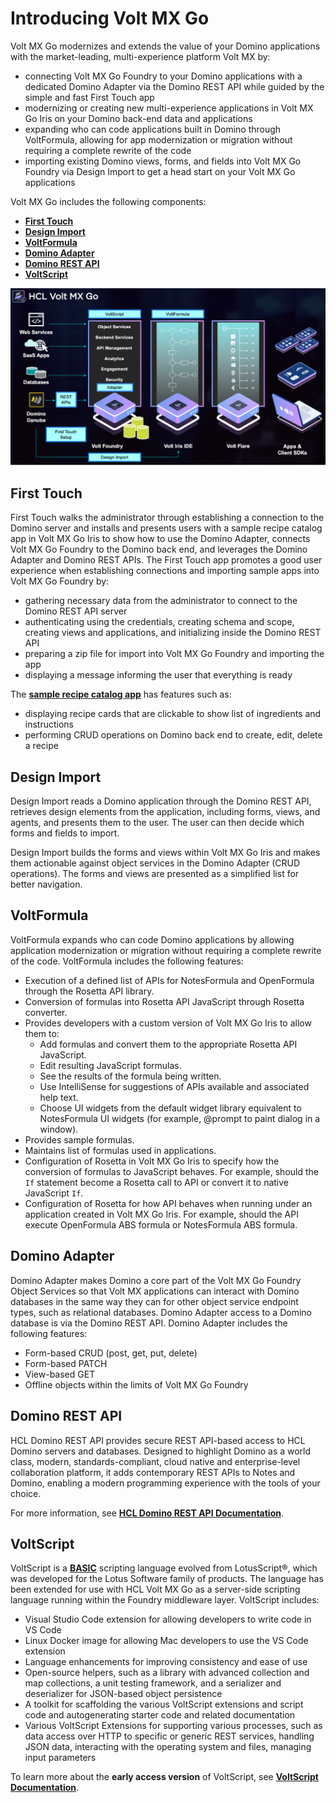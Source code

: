 # Introducing Volt MX Go

Volt MX Go modernizes and extends the value of your Domino applications with the market-leading, multi-experience platform Volt MX by:

- connecting Volt MX Go Foundry to your Domino applications with a dedicated Domino Adapter via the Domino REST API while guided by the simple and fast First Touch app
- modernizing or creating new multi-experience applications in Volt MX Go Iris on your Domino back-end data and applications
- expanding who can code applications built in Domino through VoltFormula, allowing for app modernization or migration without requiring a complete rewrite of the code
- importing existing Domino views, forms, and fields into Volt MX Go Foundry via Design Import to get a head start on your Volt MX Go applications 

Volt MX Go includes the following components:

- [**First Touch**](#first-touch)
- [**Design Import**](#design-import)
- [**VoltFormula**](#voltformula)
- [**Domino Adapter**](#domino-adapter)
- [**Domino REST API**](#domino-rest-api)
- [**VoltScript**](#voltscript)

![Volt MX Go](../assets/images/VoltMXGoDiagram.png)

## First Touch

First Touch walks the administrator through establishing a connection to the Domino server and installs and presents users with a sample recipe catalog app in Volt MX Go Iris to show how to use the Domino Adapter, connects Volt MX Go Foundry to the Domino back end, and leverages the Domino Adapter and Domino REST APIs. The First Touch app promotes a good user experience when establishing connections and importing sample apps into Volt MX Go Foundry by:

- gathering necessary data from the administrator to connect to the Domino REST API server
- authenticating using the credentials, creating schema and scope, creating views and applications, and initializing inside the Domino REST API
- preparing a zip file for import into Volt MX Go Foundry and importing the app
- displaying a message informing the user that everything is ready

The [**sample recipe catalog app**](firsttouchapp.md) has features such as:

- displaying recipe cards that are clickable to show list of ingredients and instructions
- performing CRUD operations on Domino back end to create, edit, delete a recipe 

## Design Import

Design Import reads a Domino application through the Domino REST API, retrieves design elements from the application, including forms, views, and agents, and presents them to the user. The user can then decide which forms and fields to import. 

Design Import builds the forms and views within Volt MX Go Iris and makes them actionable against object services in the Domino Adapter (CRUD operations). The forms and views are presented as a simplified list for better navigation.

## VoltFormula

VoltFormula expands who can code Domino applications by allowing application modernization or migration without requiring a complete rewrite of the code. VoltFormula includes the following features:

- Execution of a defined list of APIs for NotesFormula and OpenFormula through the Rosetta API library.
- Conversion of formulas into Rosetta API JavaScript through Rosetta converter.
- Provides developers with a custom version of Volt MX Go Iris to allow them to:
    - Add formulas and convert them to the appropriate Rosetta API JavaScript.
    - Edit resulting JavaScript formulas.
    - See the results of the formula being written.
    - Use IntelliSense for suggestions of APIs available and associated help text.
    - Choose UI widgets from the default widget library equivalent to NotesFormula UI widgets (for example, @prompt to paint dialog in a window).
- Provides sample formulas.
- Maintains list of formulas used in applications.
- Configuration of Rosetta in Volt MX Go Iris to specify how the conversion of formulas to JavaScript behaves. For example, should the `If` statement become a Rosetta call to API or convert it to native JavaScript `If`.
- Configuration of Rosetta for how API behaves when running under an application created in Volt MX Go Iris. For example, should the API execute OpenFormula ABS formula or NotesFormula ABS formula.

## Domino Adapter

Domino Adapter makes Domino a core part of the Volt MX Go Foundry Object Services so that Volt MX applications can interact with Domino databases in the same way they can for other object service endpoint types, such as relational databases. Domino Adapter access to a Domino database is via the Domino REST API. Domino Adapter includes the following features: 

- Form-based CRUD (post, get, put, delete)
- Form-based PATCH
- View-based GET
- Offline objects within the limits of Volt MX Go Foundry 

## Domino REST API

HCL Domino REST API provides secure REST API-based access to HCL Domino servers and databases. Designed to highlight Domino as a world class, modern, standards-compliant, cloud native and enterprise-level collaboration platform, it adds contemporary REST APIs to Notes and Domino, enabling a modern programming experience with the tools of your choice. 

For more information, see [**HCL Domino REST API Documentation**](https://opensource.hcltechsw.com/Domino-rest-api/index.html).

## VoltScript

VoltScript is a [**BASIC**](https://en.wikipedia.org/wiki/BASIC) scripting language evolved from LotusScript&#174;, which was developed for the Lotus Software family of products. The language has been extended for use with HCL Volt MX Go as a server-side scripting language running within the Foundry middleware layer. VoltScript includes:

- Visual Studio Code extension for allowing developers to write code in VS Code
- Linux Docker image for allowing Mac developers to use the VS Code extension
- Language enhancements for improving consistency and ease of use
- Open-source helpers, such as a library with advanced collection and map collections, a unit testing framework, and a serializer and deserializer for JSON-based object persistence
- A toolkit for scaffolding the various VoltScript extensions and script code and autogenerating starter code and related documentation
- Various VoltScript Extensions for supporting various processes, such as data access over HTTP to specific or generic REST services, handling JSON data, interacting with the operating system and files, managing input parameters

To learn more about the **early access version** of VoltScript, see [**VoltScript Documentation**](https://help.hcltechsw.com/docs/voltscript/early-access/index.html).

